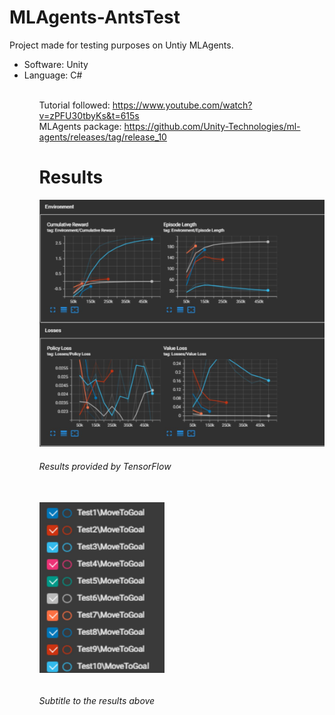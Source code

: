 # MLAgents-AntsTest

Project made for testing purposes on Untiy MLAgents.

<ul>
  <li> Software: Unity
  <li> Language: C#
<ul><br>

Tutorial followed: https://www.youtube.com/watch?v=zPFU30tbyKs&t=615s<br>
MLAgents package: https://github.com/Unity-Technologies/ml-agents/releases/tag/release_10
  
# Results
<img src="https://github.com/LuTDC/MLAgents-AntsTest/blob/main/res.jpeg?raw=true" width="500">
<h6> Results provided by TensorFlow <h6><br>
<img src="https://github.com/LuTDC/MLAgents-AntsTest/blob/main/sub.jpeg?raw=true" width="200">
<h6> Subtitle to the results above <h6>
